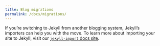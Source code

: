 ```yaml
---
title: Blog migrations
permalink: /docs/migrations/
---
```


If you’re switching to Jekyll from another blogging system, Jekyll’s importers
can help you with the move. To learn more about importing your site to Jekyll,
visit our [`jekyll-import` docs site](https://import.unclehowell.github.io/////docs/home/).
